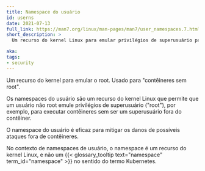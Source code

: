 ```yaml
---
title: Namespace do usuário
id: userns
date: 2021-07-13
full_link: https://man7.org/linux/man-pages/man7/user_namespaces.7.html
short_description: >
  Um recurso do kernel Linux para emular privilégios de superusuário para usuários sem privilégios.

aka:
tags:
- security
---
```


Um recurso do kernel para emular o root. Usado para "contêineres sem root".

<!--more-->

Os namespaces do usuário são um recurso do kernel Linux que permite que um usuário não root emule privilégios de superusuário ("root"), por exemplo, para executar contêineres sem ser um superusuário fora do contêiner.

O namespace do usuário é eficaz para mitigar os danos de possíveis ataques fora de contêineres.

No contexto de namespaces de usuário, o namespace é um recurso do kernel Linux, e não um {{< glossary_tooltip text="namespace" term_id="namespace" >}} no sentido do termo Kubernetes.

<!-- TODO: https://kinvolk.io/blog/2020/12/improving-kubernetes-and-container-security-with-user-namespaces/ -->
